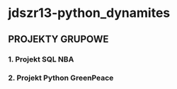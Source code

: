 # jdszr13-python_dynamites
## PROJEKTY GRUPOWE

### 1. Projekt SQL NBA

### 2. Projekt Python GreenPeace
